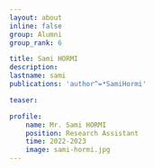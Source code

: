 ```yaml
---
layout: about
inline: false
group: Alumni
group_rank: 6

title: Sami HORMI
description: 
lastname: sami
publications: 'author^=*SamiHormi'

teaser: 

profile:
    name: Mr. Sami HORMI
    position: Research Assistant
    time: 2022-2023
    image: sami-hormi.jpg
---
```

